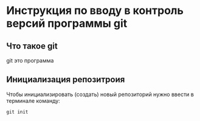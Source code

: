 # **Инструкция по вводу в контроль версий программы git**

## Что такое git

git это программа

## Инициализация репозитроия 

Чтобы инициализировать (создать) новый репозиторий нужно ввести в терминале команду: 

    git init
